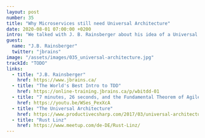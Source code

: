 ```yaml
---
layout: post
number: 35
title: "Why Microservices still need Universal Architecture"
date: 2020-08-01 07:00:00 +0200
intro: "We talked with J. B. Rainsberger about his idea of a Universal Architecture and how it helps people to get architectural decisions right. In addition, we talked about the continuing importance of clean code, even in times of distributed systems and microservice architectures."
guest:
  name: "J.B. Rainsberger"
  twitter: "jbrains"
image: "/assets/images/035_universal-architecture.jpg"
trackId: "TODO"
links:
  - title: "J.B. Rainsberger"
    href: https://www.jbrains.ca/
  - title: "The World's Best Intro to TDD"
    href: https://online-training.jbrains.ca/p/wbitdd-01
  - title: "7 minutes, 26 seconds, and the Fundamental Theorem of Agile Software Development"
    href: https://youtu.be/WSes_PexXcA
  - title: "The Universal Architecture"
    href: https://www.productivecsharp.com/2017/03/universal-architecture/
  - title: "Rust Linz"
    href: https://www.meetup.com/de-DE/Rust-Linz/
---
```

